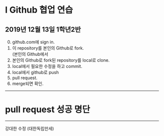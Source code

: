 l
Github 협업 연습
==============
2019년 12월 13일 1학년2반
----------------------
0. github.com에 sign in. 
1. 이 repository를 본인의 Github로 fork.<br>
   (본인의 Github에서 
2. 본인의 Github로 fork된 repository를 local로 clone.
3. local에서 필요한 수정을 하고 commit.
4. local에서 github로 push
5. pull request.
6. merge되면 확인.
- - - -
# pull request 성공 명단
- - - -
강대한 수정 (대한독립만세)
